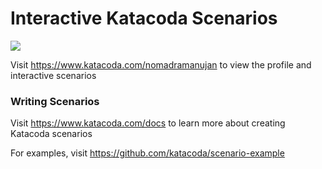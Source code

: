 # Interactive Katacoda Scenarios

[![](http://shields.katacoda.com/katacoda/nomadramanujan/count.svg)](https://www.katacoda.com/nomadramanujan "Get your profile on Katacoda.com")

Visit https://www.katacoda.com/nomadramanujan to view the profile and interactive scenarios

### Writing Scenarios
Visit https://www.katacoda.com/docs to learn more about creating Katacoda scenarios

For examples, visit https://github.com/katacoda/scenario-example
